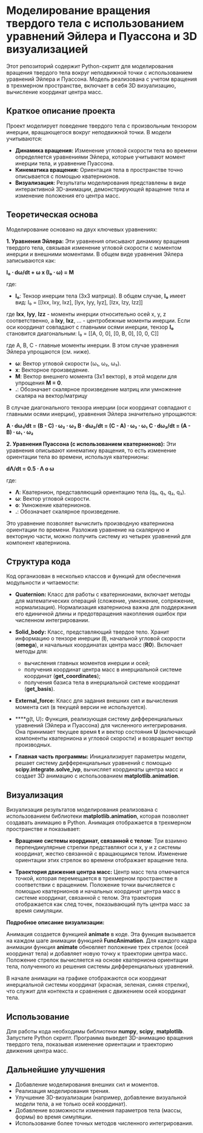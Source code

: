 # Моделирование вращения твердого тела с использованием уравнений Эйлера и Пуассона и 3D визуализацией

Этот репозиторий содержит Python-скрипт для моделирования вращения твердого тела вокруг неподвижной точки с использованием уравнений Эйлера и Пуассона. Модель реализована с учетом вращения в трехмерном пространстве, включает в себя 3D визуализацию, вычисление координат центра масс.

## Краткое описание проекта

Проект моделирует поведение твердого тела с произвольным тензором инерции, вращающегося вокруг неподвижной точки.  В модели учитываются:

* **Динамика вращения:**  Изменение угловой скорости тела во времени определяется уравнениями Эйлера, которые учитывают момент инерции тела, и уравнение Пуассона.
* **Кинематика вращения:** Ориентация тела в пространстве точно описывается с помощью кватернионов.
* **Визуализация:** Результаты моделирования представлены в виде интерактивной 3D-анимации, демонстрирующей вращение тела и изменение положения его центра масс.

## Теоретическая основа

Моделирование основано на двух ключевых уравнениях:

**1. Уравнения Эйлера:** Эти уравнения описывают динамику вращения твердого тела, связывая изменение угловой скорости с моментом инерции и внешними моментами.  В общем виде уравнения Эйлера записываются как:

**I₀ ⋅ dω/dt + ω x (I₀ ⋅ ω) = M**

где:

* **I₀**: Тензор инерции тела (3x3 матрица).  В общем случае,  **I₀**  имеет вид:
I₀ = [[Ixx, Ixy, Ixz], [Iyx, Iyy, Iyz], [Izx, Izy, Izz]]


где **Ixx**, **Iyy**, **Izz** - моменты инерции относительно осей x, y, z соответственно, а **Ixy**, **Ixz**, ... - центробежные моменты инерции.  Если оси координат совпадают с главными осями инерции, тензор **I₀** становится диагональным:
I₀ = [[A, 0, 0], [0, B, 0], [0, 0, C]]


где A, B, C - главные моменты инерции.  В этом случае уравнения Эйлера упрощаются (см. ниже).

* **ω**: Вектор угловой скорости (ω₁, ω₂, ω₃).
* **x**: Векторное произведение.
* **M**: Вектор внешнего момента (3x1 вектор), в этой модели для упрощения  **M = 0**.
* **.**: Обозначает скалярное произведение матриц или умножение скаляра на вектор/матрицу

В случае диагонального тензора инерции (оси координат совпадают с главными осями инерции), уравнения Эйлера значительно упрощаются:

**A ⋅ dω₁/dt = (B - C) ⋅ ω₂ ⋅ ω₃**
**B ⋅ dω₂/dt = (C - A) ⋅ ω₃ ⋅ ω₁**
**C ⋅ dω₃/dt = (A - B) ⋅ ω₁ ⋅ ω₂**

**2. Уравнения Пуассона (с использованием кватернионов):** Эти уравнения описывают кинематику вращения, то есть изменение ориентации тела во времени, используя кватернионы:

**dΛ/dt = 0.5 ⋅ Λ ο ω**

где:

* **Λ**: Кватернион, представляющий ориентацию тела (q₀, q₁, q₂, q₃).
* **ω**: Вектор угловой скорости.
* **ο**: Умножение кватернионов.
* **.**: Обозначает скалярное произведение.

Это уравнение позволяет вычислить производную кватерниона ориентации по времени.  Разложив уравнение на скалярную и векторную части, можно получить систему из четырех уравнений для компонент кватерниона.

## Структура кода

Код организован в несколько классов и функций для обеспечения модульности и читаемости:

* ****Quaternion**:** Класс для работы с кватернионами, включает методы для математических операций (сложение, умножение, сопряжение, нормализация).  Нормализация кватерниона важна для поддержания его единичной длины и предотвращения накопления ошибок при численном интегрировании.

* ****Solid_body**:** Класс, представляющий твердое тело.  Хранит информацию о тензоре инерции (**I**), начальной угловой скорости (**omega**), и начальных координатах центра масс (**R0**).  Включает методы для:
    * вычисления главных моментов инерции и осей;
    * получения координат центра масс в инерциальной системе координат (**get_coordinates**);
    * получения базиса тела в инерциальной системе координат (**get_basis**).

* ****External_force**:** Класс для задания внешних сил и вычисления момента сил (в текущей версии не используется).

* ****g(t, U)**:** Функция, реализующая систему дифференциальных уравнений (Эйлера и Пуассона) для численного интегрирования.  Она принимает текущее время **t** и вектор состояния **U** (включающий компоненты кватерниона и угловой скорости) и возвращает вектор производных.

* **Главная часть программы:** Инициализирует параметры модели, решает систему дифференциальных уравнений с помощью **scipy.integrate.solve_ivp**,  вычисляет координаты центра масс и создает 3D анимацию с использованием **matplotlib.animation**.

## Визуализация

Визуализация результатов моделирования реализована с использованием библиотеки **matplotlib.animation**, которая позволяет создавать анимацию в Python.  Анимация отображается в трехмерном пространстве и показывает:

* **Вращение системы координат, связанной с телом:**  Три взаимно перпендикулярные стрелки представляют оси x, y и z системы координат, жестко связанной с вращающимся телом.  Изменение ориентации этих стрелок во времени отображает вращение тела.

* **Траектория движения центра масс:**  Центр масс тела отмечается точкой, которая перемещается в трехмерном пространстве в соответствии с вращением.  Положение точки вычисляется с помощью кватернионов и начальных координат центра масс в системе координат, связанной с телом.  Эта траектория отображается как след точек, показывающий путь центра масс за время симуляции.

**Подробное описание визуализации:**

Анимация создается функцией **animate** в коде.  Эта функция вызывается на каждом шаге анимации функцией **FuncAnimation**.  Для каждого кадра анимации функция **animate** обновляет положение трех стрелок (осей координат тела) и добавляет новую точку к траектории центра масс.  Положение стрелок вычисляется на основе кватерниона ориентации тела, полученного из решения системы дифференциальных уравнений.

В начале анимации на графике отображаются оси координат инерциальной системы координат (красная, зеленая, синяя стрелки), что служит для контекста и сравнения с движением осей координат тела.

## Использование

Для работы кода необходимы библиотеки **numpy**, **scipy**, **matplotlib**. Запустите Python скрипт. Программа выведет 3D-анимацию вращения твердого тела, показывая изменение ориентации и траекторию движения центра масс.


## Дальнейшие улучшения

* Добавление моделирования внешних сил и моментов.
* Реализация моделирования трения.
* Улучшение 3D-визуализации (например, добавление визуальной модели тела, а не только осей координат).
* Добавление возможности изменения параметров тела (массы, формы) во время симуляции.
* Использование более точных методов численного интегрирования.

